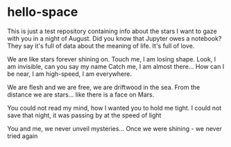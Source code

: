# hello-space
This is just a test repository containing info about the stars I want to gaze with you in a night of August. Did you know that Jupyter owes a notebook? They say it's full of data about the meaning of life. It's full of love.

We are like stars forever shining on.
Touch me, I am losing shape.
Look, I am invisible, can you say my name
Catch me, I am almost there...
How can I be near, I am high-speed, I am everywhere.

We are flesh and we are free,
we are driftwood in the sea.
From the distance we are stars...
like there is a face on Mars.

You could not read my mind,
how I wanted you to hold me tight.
I could not save that night,
it was passing by at the speed of light

You and me, we never unveil mysteries...
Once we were shining - we never tried again
